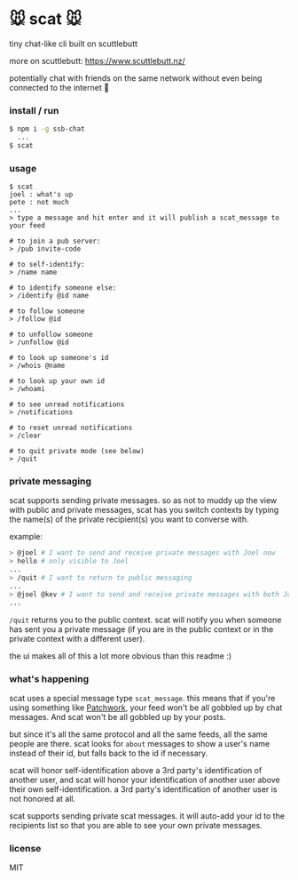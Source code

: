 # :mouse: scat :mouse:
tiny chat-like cli built on scuttlebutt

more on scuttlebutt: https://www.scuttlebutt.nz/

potentially chat with friends on the same network without even being connected to the internet :raised_hands:


### install / run
```bash
$ npm i -g ssb-chat
  ...
$ scat
```

### usage
```
$ scat
joel : what's up
pete : not much
...
> type a message and hit enter and it will publish a scat_message to your feed

# to join a pub server:
> /pub invite-code

# to self-identify:
> /name name

# to identify someone else:
> /identify @id name

# to follow someone
> /follow @id

# to unfollow someone
> /unfollow @id

# to look up someone's id
> /whois @name

# to look up your own id
> /whoami

# to see unread notifications
> /notifications

# to reset unread notifications
> /clear

# to quit private mode (see below)
> /quit
```

### private messaging
scat supports sending private messages. so as not to muddy up the view with public and private messages, scat has you switch contexts by typing the name(s) of the private recipient(s) you want to converse with. 

example: 
```bash
> @joel # I want to send and receive private messages with Joel now
> hello # only visible to Joel
...
> /quit # I want to return to public messaging
...
> @joel @kev # I want to send and receive private messages with both Joel and Kev
...
```

`/quit` returns you to the public context. scat will notify you when someone has sent you a private message (if you are in the public context or in the private context with a different user).

the ui makes all of this a lot more obvious than this readme :)

### what's happening
scat uses a special message type `scat_message`. this means that if you're using something like [Patchwork](https://github.com/ssbc/patchwork), your feed won't be all gobbled up by chat messages. And scat won't be all gobbled up by your posts. 

but since it's all the same protocol and all the same feeds, all the same people are there. scat looks for `about` messages to show a user's name instead of their id, but falls back to the id if necessary.

scat will honor self-identification above a 3rd party's identification of another user, and scat will honor your identification of another user above their own self-identification. a 3rd party's identification of another user is not honored at all.

scat supports sending private scat messages. it will auto-add your id to the recipients list so that you are able to see your own private messages. 

### license
MIT
